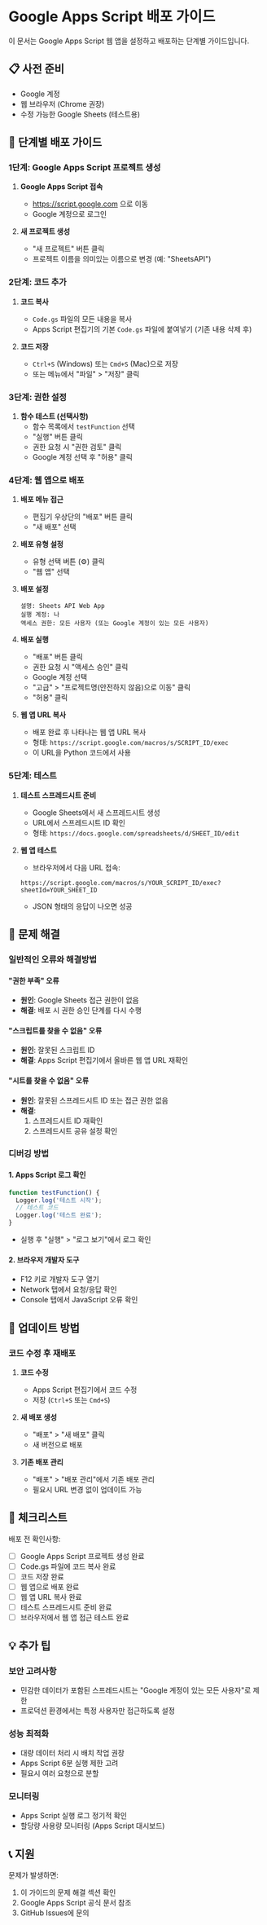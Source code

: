 # Google Apps Script 배포 가이드

이 문서는 Google Apps Script 웹 앱을 설정하고 배포하는 단계별 가이드입니다.

## 📋 사전 준비

- Google 계정
- 웹 브라우저 (Chrome 권장)
- 수정 가능한 Google Sheets (테스트용)

## 🚀 단계별 배포 가이드

### 1단계: Google Apps Script 프로젝트 생성

1. **Google Apps Script 접속**
   - https://script.google.com 으로 이동
   - Google 계정으로 로그인

2. **새 프로젝트 생성**
   - "새 프로젝트" 버튼 클릭
   - 프로젝트 이름을 의미있는 이름으로 변경 (예: "SheetsAPI")

### 2단계: 코드 추가

1. **코드 복사**
   - `Code.gs` 파일의 모든 내용을 복사
   - Apps Script 편집기의 기본 `Code.gs` 파일에 붙여넣기 (기존 내용 삭제 후)

2. **코드 저장**
   - `Ctrl+S` (Windows) 또는 `Cmd+S` (Mac)으로 저장
   - 또는 메뉴에서 "파일" > "저장" 클릭

### 3단계: 권한 설정

1. **함수 테스트 (선택사항)**
   - 함수 목록에서 `testFunction` 선택
   - "실행" 버튼 클릭
   - 권한 요청 시 "권한 검토" 클릭
   - Google 계정 선택 후 "허용" 클릭

### 4단계: 웹 앱으로 배포

1. **배포 메뉴 접근**
   - 편집기 우상단의 "배포" 버튼 클릭
   - "새 배포" 선택

2. **배포 유형 설정**
   - 유형 선택 버튼 (⚙️) 클릭
   - "웹 앱" 선택

3. **배포 설정**
   ```
   설명: Sheets API Web App
   실행 계정: 나
   액세스 권한: 모든 사용자 (또는 Google 계정이 있는 모든 사용자)
   ```

4. **배포 실행**
   - "배포" 버튼 클릭
   - 권한 요청 시 "액세스 승인" 클릭
   - Google 계정 선택
   - "고급" > "프로젝트명(안전하지 않음)으로 이동" 클릭
   - "허용" 클릭

5. **웹 앱 URL 복사**
   - 배포 완료 후 나타나는 웹 앱 URL 복사
   - 형태: `https://script.google.com/macros/s/SCRIPT_ID/exec`
   - 이 URL을 Python 코드에서 사용

### 5단계: 테스트

1. **테스트 스프레드시트 준비**
   - Google Sheets에서 새 스프레드시트 생성
   - URL에서 스프레드시트 ID 확인
   - 형태: `https://docs.google.com/spreadsheets/d/SHEET_ID/edit`

2. **웹 앱 테스트**
   - 브라우저에서 다음 URL 접속:
   ```
   https://script.google.com/macros/s/YOUR_SCRIPT_ID/exec?sheetId=YOUR_SHEET_ID
   ```
   - JSON 형태의 응답이 나오면 성공

## 🔧 문제 해결

### 일반적인 오류와 해결방법

#### "권한 부족" 오류
- **원인**: Google Sheets 접근 권한이 없음
- **해결**: 배포 시 권한 승인 단계를 다시 수행

#### "스크립트를 찾을 수 없음" 오류
- **원인**: 잘못된 스크립트 ID
- **해결**: Apps Script 편집기에서 올바른 웹 앱 URL 재확인

#### "시트를 찾을 수 없음" 오류
- **원인**: 잘못된 스프레드시트 ID 또는 접근 권한 없음
- **해결**:
  1. 스프레드시트 ID 재확인
  2. 스프레드시트 공유 설정 확인

### 디버깅 방법

#### 1. Apps Script 로그 확인
```javascript
function testFunction() {
  Logger.log('테스트 시작');
  // 테스트 코드
  Logger.log('테스트 완료');
}
```
- 실행 후 "실행" > "로그 보기"에서 로그 확인

#### 2. 브라우저 개발자 도구
- F12 키로 개발자 도구 열기
- Network 탭에서 요청/응답 확인
- Console 탭에서 JavaScript 오류 확인

## 🔄 업데이트 방법

### 코드 수정 후 재배포

1. **코드 수정**
   - Apps Script 편집기에서 코드 수정
   - 저장 (`Ctrl+S` 또는 `Cmd+S`)

2. **새 배포 생성**
   - "배포" > "새 배포" 클릭
   - 새 버전으로 배포

3. **기존 배포 관리**
   - "배포" > "배포 관리"에서 기존 배포 관리
   - 필요시 URL 변경 없이 업데이트 가능

## 📝 체크리스트

배포 전 확인사항:
- [ ] Google Apps Script 프로젝트 생성 완료
- [ ] Code.gs 파일에 코드 복사 완료
- [ ] 코드 저장 완료
- [ ] 웹 앱으로 배포 완료
- [ ] 웹 앱 URL 복사 완료
- [ ] 테스트 스프레드시트 준비 완료
- [ ] 브라우저에서 웹 앱 접근 테스트 완료

## 💡 추가 팁

### 보안 고려사항
- 민감한 데이터가 포함된 스프레드시트는 "Google 계정이 있는 모든 사용자"로 제한
- 프로덕션 환경에서는 특정 사용자만 접근하도록 설정

### 성능 최적화
- 대량 데이터 처리 시 배치 작업 권장
- Apps Script 6분 실행 제한 고려
- 필요시 여러 요청으로 분할

### 모니터링
- Apps Script 실행 로그 정기적 확인
- 할당량 사용량 모니터링 (Apps Script 대시보드)

## 📞 지원

문제가 발생하면:
1. 이 가이드의 문제 해결 섹션 확인
2. Google Apps Script 공식 문서 참조
3. GitHub Issues에 문의